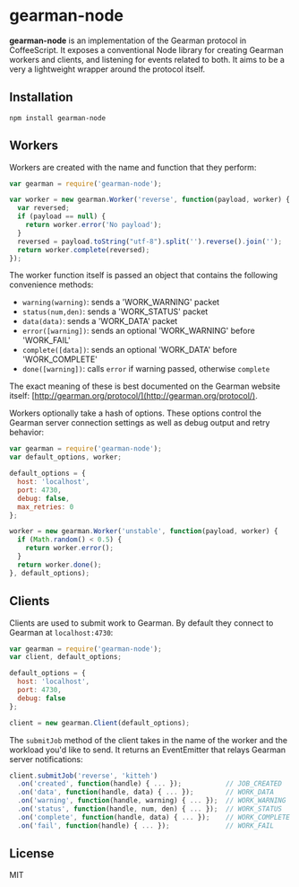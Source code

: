# gearman-node

**gearman-node** is an implementation of the Gearman protocol in CoffeeScript. It exposes a conventional Node library for creating Gearman workers and clients, and listening for events related to both. It aims to be a very a lightweight wrapper around the protocol itself.

## Installation

```
npm install gearman-node
```

## Workers

Workers are created with the name and function that they perform:

```javascript
var gearman = require('gearman-node');

var worker = new gearman.Worker('reverse', function(payload, worker) {
  var reversed;
  if (payload == null) {
    return worker.error('No payload');
  }
  reversed = payload.toString("utf-8").split('').reverse().join('');
  return worker.complete(reversed);
});
```

The worker function itself is passed an object that contains the following convenience methods:

 * `warning(warning)`: sends a 'WORK_WARNING' packet
 * `status(num,den)`: sends a 'WORK_STATUS' packet
 * `data(data)`: sends a 'WORK_DATA' packet
 * `error([warning])`: sends an optional 'WORK_WARNING' before 'WORK_FAIL'
 * `complete([data])`: sends an optional 'WORK_DATA' before 'WORK_COMPLETE'
 * `done([warning])`: calls `error` if warning passed, otherwise `complete`

The exact meaning of these is best documented on the Gearman website itself: [http://gearman.org/protocol/](http://gearman.org/protocol/).

Workers optionally take a hash of options. These options control the Gearman server connection settings as well as debug output and retry behavior:

```javascript
var gearman = require('gearman-node');
var default_options, worker;

default_options = {
  host: 'localhost',
  port: 4730,
  debug: false,
  max_retries: 0
};

worker = new gearman.Worker('unstable', function(payload, worker) {
  if (Math.random() < 0.5) {
    return worker.error();
  }
  return worker.done();
}, default_options);
```

## Clients

Clients are used to submit work to Gearman. By default they connect to Gearman at `localhost:4730`:

```javascript
var gearman = require('gearman-node');
var client, default_options;

default_options = {
  host: 'localhost',
  port: 4730,
  debug: false
};

client = new gearman.Client(default_options);
```

The `submitJob` method of the client takes in the name of the worker and the workload you'd like to send. It returns an EventEmitter that relays Gearman server notifications:

```javascript
client.submitJob('reverse', 'kitteh')
  .on('created', function(handle) { ... });           // JOB_CREATED
  .on('data', function(handle, data) { ... });        // WORK_DATA
  .on('warning', function(handle, warning) { ... });  // WORK_WARNING
  .on('status', function(handle, num, den) { ... });  // WORK_STATUS
  .on('complete', function(handle, data) { ... });    // WORK_COMPLETE
  .on('fail', function(handle) { ... });              // WORK_FAIL
```

## License

MIT
